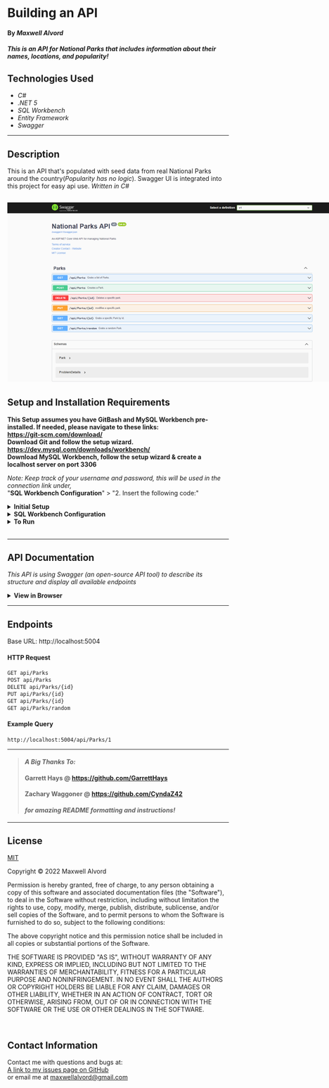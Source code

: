 # Building an API

#### By _**Maxwell Alvord**_   

#### _This is an API for National Parks that includes information about their names, locations, and popularity!_  


## Technologies Used

* _C#_
* _.NET 5_
* _SQL Workbench_
* _Entity Framework_
* _Swagger_
---
## Description

This is an API that's populated with seed data from real National Parks around the country(_Popularity has no logic_). Swagger UI is integrated into this project for easy api use.
_Written in C#_

<img
  src="./Build-API.png"
  alt="Building an API"
  title="Building an API"
  style=" margin: 0 auto; max-width: 800px"
  />
---
## Setup and Installation Requirements
**This Setup assumes you have GitBash and MySQL Workbench pre-installed.
If needed, please navigate to these links:  
https://git-scm.com/download/  
Download Git and follow the setup wizard.  
https://dev.mysql.com/downloads/workbench/  
Download MySQL Workbench, follow the setup wizard & create a localhost server on port 3306**


*Note: Keep track of your username and password, this will be used in the connection link under,*  
"**SQL Workbench Configuration**" > "2. Insert the following code:"

<details>
<summary><strong>Initial Setup</strong></summary>
<ol>
<li>Copy the git repository url: https://github.com/maxwellalvord/Building-an-Api.git
<li>Open a terminal and navigate to your Desktop with <strong>cd</strong> command
<li>Run,   
<strong>$ git clone https://github.com/maxwellalvord/Building-an-Api.git</strong>
<li>In the terminal, navigate into the projects root directory, "NatPark".
<li>Move onto "SQL Workbench Configuration" instructions below to build the necessary database.
<br>
</details>

<details>
<summary><strong>SQL Workbench Configuration</strong></summary>
<ol>
<li>Create an appsettings.Development.json file in the "NatPark" directory  
   <pre>NatPark
   └── appsettings.json</pre>

<li> Insert the following code: <br>

<pre>{
  "Logging": {
    "LogLevel": {
      "Default": "Warning",
      "System": "Information",
      "Microsoft": "Information"
    }
  },
  "AllowedHosts": "*",
  "ConnectionStrings": {
    "DefaultConnection": "Server=localhost;Port=3306;database=nat_park;uid=root;pwd=epicodus;"
  }
}
}</pre>
<small>*Note: you must include your password in the code block section labeled "YOUR-PASSWORD-HERE".</small><br>
<small>**Note: you must include your username in the code block section labeled "YOUR-USERNAME-HERE".</small><br>
<small>***Note: if you plan to push this cloned project to a public-facing repository, remember to add the appsettings.Development.json file to your .gitignore before doing so.</small>

<li>In root directory of project folder "NatPark", run  
<strong>$ dotnet ef migrations add restoreDatabase</strong>
<li>Then run <strong>$ dotnet ef database update</strong>

<ol> 
  <li>Open SQL Workbench.
  <li>Navigate to "NatPark" schema.
  <li>Click the drop down, select "Tables" drop down.
  <li>Verify the table, you should see <strong>park</strong>.
  
</details>

<details>
<summary><strong>To Run</strong></summary>
Navigate to:  
   <pre>NatPark/</pre>

Run ```$ dotnet restore``` in the terminal.<br>
Run ```$ dotnet run``` in the terminal.
</details>
<br>

---
## API Documentation
_This API is using Swagger (an open-source API tool) to describe its structure and display all available endpoints_

<details>
<summary><strong>View in Browser</strong></summary>
<ol>
<li> Follow the project <strong>Setup and Installation Requirements</strong> below & run the application in a terminal inside the projects root directory with   

```$ dotnet run```
<li> Open the application in a browser by selecting the provided link in your terminal   

(Ex:|| http://localhost:5004) 

<li> Add <strong>"/swagger/v1/swagger.json"</strong> to the end of the URL path to view API structure and all endpoints    

(Ex:|| http://localhost:5004/swagger/v1/swagger.json)

<br>
</details>

---
## Endpoints

Base URL: http://localhost:5004

#### HTTP Request

```
GET api/Parks
POST api/Parks
DELETE api/Parks/{id}
PUT api/Parks/{id}
GET api/Parks/{id}
GET api/Parks/random
```

#### Example Query

```
http://localhost:5004/api/Parks/1
```

---

>#### _**A Big Thanks To:**_ 
>#### **Garrett Hays @ https://github.com/GarrettHays**    
>#### **Zachary Waggoner @ https://github.com/CyndaZ42**  
>#### _**for amazing README formatting and instructions!**_  

---

## License
[MIT](https://opensource.org/osd)

Copyright &copy;
2022 Maxwell Alvord

Permission is hereby granted, free of charge, to any person obtaining a copy of this software and associated documentation files (the "Software"), to deal in the Software without restriction, including without limitation the rights to use, copy, modify, merge, publish, distribute, sublicense, and/or sell copies of the Software, and to permit persons to whom the Software is furnished to do so, subject to the following conditions:

The above copyright notice and this permission notice shall be included in all copies or substantial portions of the Software.

THE SOFTWARE IS PROVIDED "AS IS", WITHOUT WARRANTY OF ANY KIND, EXPRESS OR IMPLIED, INCLUDING BUT NOT LIMITED TO THE WARRANTIES OF MERCHANTABILITY, FITNESS FOR A PARTICULAR PURPOSE AND NONINFRINGEMENT. IN NO EVENT SHALL THE AUTHORS OR COPYRIGHT HOLDERS BE LIABLE FOR ANY CLAIM, DAMAGES OR OTHER LIABILITY, WHETHER IN AN ACTION OF CONTRACT, TORT OR OTHERWISE, ARISING FROM, OUT OF OR IN CONNECTION WITH THE SOFTWARE OR THE USE OR OTHER DEALINGS IN THE SOFTWARE.

<br>

## Contact Information
Contact me with questions and bugs at: <br>
[A link to my issues page on GitHub](https://github.com/maxwellalvord/maxwellalvord/issues)<br>
or email me at <a href = "mailto:maxwellalvord@gmail.com">maxwellalvord@gmail.com</a>